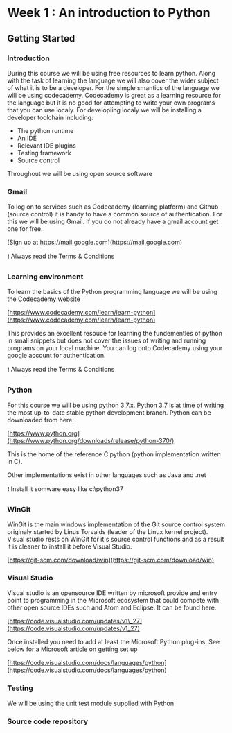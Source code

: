 # Week 1 : An introduction to Python

## Getting Started

### Introduction

During this course we will be using free resources to learn python. Along with the task of learning the language we will also cover the wider subject of what it is to be a developer. For the simple smantics of the language we will be using codecademy. Codecademy is great as a learning resource for the language but it is no good for attempting to write your own programs that you can use localy. For developiing localy we will be installing a developer toolchain including:

* The python runtime
* An IDE
* Relevant IDE plugins
* Testing framework
* Source control

Throughout we will be using open source software

### Gmail

To log on to services such as Codecademy \(learning platform\) and Github \(source control\) it is handy to have a common source of authentication. For this we will be using Gmail. If you do not already have a gmail account get one for free.

[Sign up at https://mail.google.com](https://mail.google.com)

:exclamation: Always read the Terms & Conditions

### Learning environment

To learn the basics of the Python programming language we will be using the Codecademy website

[https://www.codecademy.com/learn/learn-python](https://www.codecademy.com/learn/learn-python)

This provides an excellent resouce for learning the fundementles of python in small snippets but does not cover the issues of writing and running programs on your local machine. You can log onto Codecademy using your google account for authentication.

:exclamation: Always read the Terms & Conditions

### Python

For this course we will be using python 3.7.x. Python 3.7 is at time of writing the most up-to-date stable python development branch. Python can be downloaded from here:

[https://www.python.org](https://www.python.org/downloads/release/python-370/)

This is the home of the reference C python \(python implementation written in C\).

Other implementations exist in other languages such as Java and .net

:exclamation: Install it somware easy like c:\python37

### WinGit

WinGit is the main windows implementation of the Git source control system originaly started by Linus Torvalds \(leader of the Linux kernel project\). Visual studio rests on WinGit for it's source control functions and as a result it is cleaner to install it before Visual Studio.

[https://git-scm.com/download/win](https://git-scm.com/download/win)

### Visual Studio

Visual studio is an opensource IDE written by microsoft provide and entry point to programming in the Microsoft ecosystem that could compete with other open source IDEs such and Atom and Eclipse. It can be found here.

[https://code.visualstudio.com/updates/v1\_27](https://code.visualstudio.com/updates/v1_27)

Once installed you need to add at least the Microsoft Python plug-ins. See below for a Microsoft article on getting set up

[https://code.visualstudio.com/docs/languages/python](https://code.visualstudio.com/docs/languages/python)

### Testing

We will be using the unit test module supplied with Python

### Source code repository



